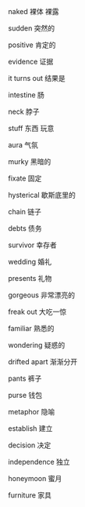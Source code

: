  naked 裸体 裸露

 sudden 突然的

 positive 肯定的

 evidence 证据 

 it turns out 结果是

 intestine 肠

 neck 脖子

 stuff 东西 玩意

 aura 气氛

 murky 黑暗的

 fixate 固定

 hysterical 歇斯底里的

 chain 链子

 debts 债务

 survivor 幸存者

 wedding 婚礼

 presents 礼物

 gorgeous 非常漂亮的

 freak out 大吃一惊

 familiar 熟悉的

 wondering 疑惑的

 drifted apart 渐渐分开

 pants 裤子

 purse 钱包

 metaphor 隐喻

 establish 建立

 decision 决定

 independence 独立

 honeymoon 蜜月

 furniture 家具

  
